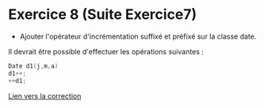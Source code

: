 # Exercice 8 (Suite Exercice7)

* Ajouter l'opérateur d'incrémentation suffixé et préfixé sur la classe date.

Il devrait être possible d'effectuer les opérations suivantes :

``` c++
Date d1(j,m,a)
d1++;
++d1;
```

[Lien vers la correction](https://repl.it/@arnaudbirk/Exercice8#main.cpp)
